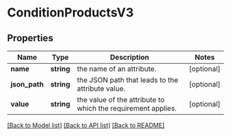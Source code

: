 # ConditionProductsV3

## Properties
Name | Type | Description | Notes
------------ | ------------- | ------------- | -------------
**name** | **string** | the name of an attribute. | [optional] 
**json_path** | **string** | the JSON path that leads to the attribute value. | [optional] 
**value** | **string** | the value of the attribute to which the requirement applies. | [optional] 

[[Back to Model list]](../../README.md#documentation-for-models) [[Back to API list]](../../README.md#documentation-for-api-endpoints) [[Back to README]](../../README.md)

